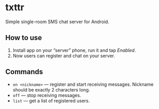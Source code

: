 txttr
=====

Simple single-room SMS chat server for Android.

How to use
----------

1. Install app on your “server” phone, run it and tap *Enabled*.
2. Now users can register and chat on your server.

Commands
--------

* ```on <nickname>``` — register and start receiving messages. Nickname should be exactly 2 characters long.
* ```off``` — stop receiving messages.
* ```list``` — get a list of registered users.
